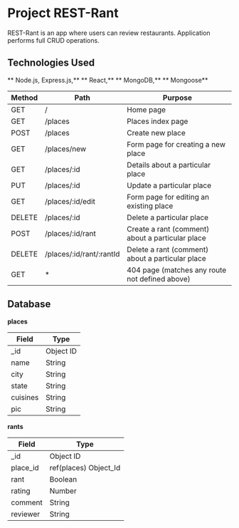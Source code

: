 # Project REST-Rant

REST-Rant is an app where users can review restaurants. Application performs full CRUD operations.

## Technologies Used

** Node.js, Express.js,**
** React,**
** MongoDB,**
** Mongoose**



Method | Path | Purpose 
-------|-------|--------
GET |	/	| Home page
GET |	/places	| Places index page
POST |	/places	| Create new place
GET |	/places/new	| Form page for creating a new place
GET |	/places/:id	| Details about a particular place
PUT |	/places/:id	| Update a particular place
GET |	/places/:id/edit	| Form page for editing an existing place
DELETE |	/places/:id	| Delete a particular place
POST |	/places/:id/rant	| Create a rant (comment) about a particular place
DELETE |	/places/:id/rant/:rantId	| Delete a rant (comment) about a particular place
GET |	*	| 404 page (matches any route not defined above)


## Database

**places** 

| Field | Type |
| ---------- | ------------ |
| _id | Object ID |
| name | String |
| city | String |
| state | String |
| cuisines | String |
| pic | String |

**rants**

| Field | Type |
| ---------- | ------------ |
| _id | Object ID |
| place_id | ref(places) Object_Id |
| rant | Boolean |
| rating | Number |
| comment | String |
| reviewer | String |
